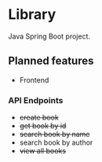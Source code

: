 # Library
Java Spring Boot project.

## Planned features

* Frontend

### API Endpoints
* ~~create book~~
* ~~get book by id~~
* ~~search book by name~~
* search book by author
* ~~view all books~~
